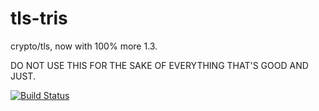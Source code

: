 # tls-tris
crypto/tls, now with 100% more 1.3.

DO NOT USE THIS FOR THE SAKE OF EVERYTHING THAT'S GOOD AND JUST.

[![Build Status](https://travis-ci.org/FiloSottile/tls-tris.svg?branch=master)](https://travis-ci.org/FiloSottile/tls-tris)
